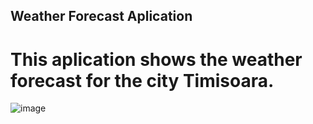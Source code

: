 ## Weather Forecast Aplication 
# This aplication shows the weather forecast for the city Timisoara.
![image](https://github.com/user-attachments/assets/31774866-6ec8-475d-9d59-daa44ed43dd8)
